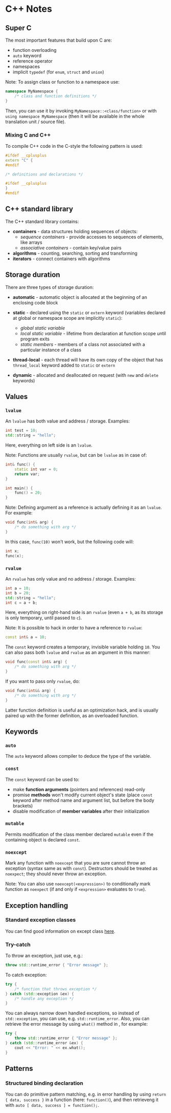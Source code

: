# C++ Notes

## Super C

The most important features that build upon C are:

* function overloading
* `auto` keyword
* reference operator
* namespaces
* implicit `typedef` (for `enum`, `struct` and `union`)

Note: To assign class or function to a namespace use:

```cpp
namespace MyNamespace {
	/* class and function definitions */
}
```

Then, you can use it by invoking `MyNamespace::<class/function>` or with `using namespace MyNamespace` (then it will be available in the whole translation unit / source file).

### Mixing C and C++

To compile C++ code in the C-style the following pattern is used:

```cpp
#ifdef __cplusplus
extern "C" {
#endif

/* definitions and declarations */

#ifdef __cplusplus
}
#endif
```

## C++ standard library

The C++ standard library contains:

* **containers** - data structures holding sequences of objects:
  * *sequence containers* - provide accesses to sequences of elements, like arrays
  * *associative containers* - contain key/value pairs
* **algorithms** - counting, searching, sorting and transforming
* **iterators** - connect containers with algorithms

## Storage duration

There are three types of storage duration:

* **automatic** - automatic object is allocated at the beginning of an enclosing code block
* **static** - declared using the `static` or `extern` keyword (variables declared at global or namespace scope are implicitly `static`):
  * *global static variable*
  * *local static variable* - lifetime from declaration at function scope until program exits
  * *static members* - members of a class not associated with a particular instance of a class
* **thread-local** - each thread will have its own copy of the object that has `thread_local` keyword added to `static` or `extern`

* **dynamic** - allocated and deallocated on request (with `new` and `delete` keywords)

## Values

### `lvalue`

An `lvalue` has both value and address / storage. Examples:

```cpp
int test = 10;
std::string = "hello";
```

Here, everything on left side is an `lvalue`.

Note: Functions are usually `rvalue`, but can be `lvalue` as in case of:

```cpp
int& func() {
	static int var = 0;
	return var;
}

int main() {
	func() = 20;
}
```

Note: Defining argument as a reference is actually defining it as an `lvalue`. For example:

```cpp
void func(int& arg) {
	/* do something with arg */
}
```

In this case, `func(10)` won't work, but the following code will:

```cpp
int x;
func(x);
```

### `rvalue`

An `rvalue` has only value and no address / storage. Examples:

```cpp
int a = 10;
int b = 20;
std::string = "hello";
int c = a + b;
```

Here, everything on right-hand side is an `rvalue` (even `a + b`, as its storage is only temporary, until passed to `c`).

Note: It is possible to hack in order to have a reference to `rvalue`:

```cpp
const int& a = 10;
```

The `const` keyword creates a temporary, invisible variable holding `10`. You can also pass both `lvalue` and `rvalue` as an argument in this manner:

```cpp
void func(const int& arg) {
	/* do something with arg */
}
```

If you want to pass only `rvalue`, do:

```cpp
void func(int&& arg) {
	/* do something with arg */
}
```

Latter function definition is useful as an optimization hack, and is usually paired up with the former definition, as an overloaded function.

## Keywords

### `auto`

The `auto` keyword allows compiler to deduce the type of the variable.

### `const`

The `const` keyword can be used to:

* make **function arguments** (pointers and references) read-only
* promise **methods** won't modify current object's state (place `const` keyword after method name and argument list, but before the body brackets)
* disable modification of **member variables** after their initialization

### `mutable`

Permits modification of the class member declared `mutable` even if the containing object is declared `const`.

### `noexcept`

Mark any function with `noexcept` that you are sure cannot throw an exception (syntax same as with `const`). Destructors should be treated as `noexpect`; they should never throw an exception.

Note: You can also use `noexcept(<expression>)` to conditionally mark function as `noexpect` (if and only if `<expression>` evaluates to `true`).

## Exception handling

### Standard exception classes

You can find good information on except class [here](https://en.cppreference.com/w/cpp/header/stdexcept).

### Try-catch

To throw an exception, just use, e.g.:

```cpp
throw std::runtime_error { "Error message" };
```

To catch exception:

```cpp
try {
	/* function that throws exception */
} catch (std::exception &ex) {
	/* handle any exception */
}
```

You can always narrow down handled exceptions, so instead of `std::exception`, you can use, e.g. `std::runtime_error`. Also, you can retrieve the error message by using `what()` method in , for example:

```cpp
try {
	throw std::runtime_error { "Error message" };
} catch (std::runtime_error &ex) {
	cout << "Error: " << ex.what();
}
```

## Patterns

### Structured binding declaration

You can do primitive pattern matching, e.g. in error handling by using `return { data, success }` in a function (here: `function()`), and then retrieveng it with `auto [ data, success ] = function();`.


